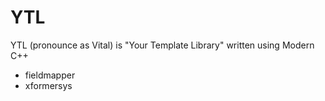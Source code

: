 # YTL
YTL (pronounce as Vital) is "Your Template Library" written using Modern C++
- fieldmapper
- xformersys
